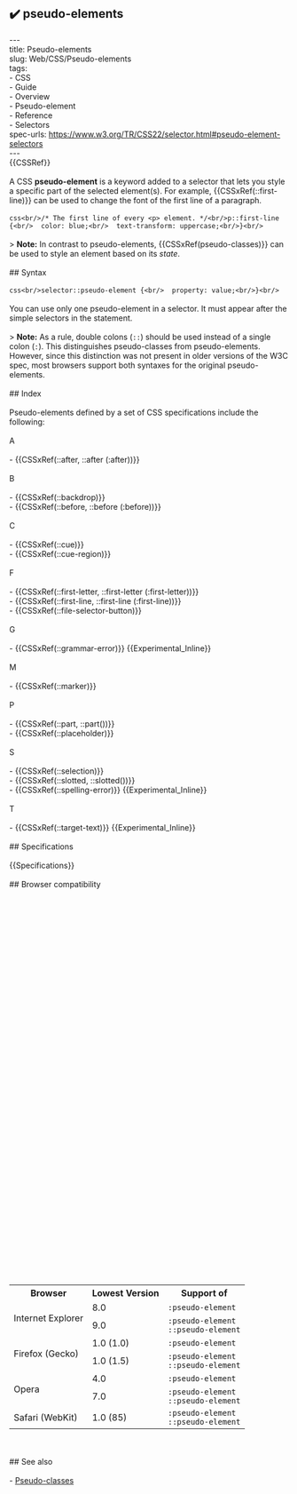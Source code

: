 ## ✔️ pseudo-elements 
 ---<br/>title: Pseudo-elements<br/>slug: Web/CSS/Pseudo-elements<br/>tags:<br/>  - CSS<br/>  - Guide<br/>  - Overview<br/>  - Pseudo-element<br/>  - Reference<br/>  - Selectors<br/>spec-urls: https://www.w3.org/TR/CSS22/selector.html#pseudo-element-selectors<br/>---<br/>{{CSSRef}}<br/><br/>A CSS **pseudo-element** is a keyword added to a selector that lets you style a specific part of the selected element(s). For example, {{CSSxRef(::first-line)}} can be used to change the font of the first line of a paragraph.<br/><br/>```css<br/>/* The first line of every <p> element. */<br/>p::first-line {<br/>  color: blue;<br/>  text-transform: uppercase;<br/>}<br/>```<br/><br/>> **Note:** In contrast to pseudo-elements, {{CSSxRef(pseudo-classes)}} can be used to style an element based on its _state_.<br/><br/>## Syntax<br/><br/>```css<br/>selector::pseudo-element {<br/>  property: value;<br/>}<br/>```<br/><br/>You can use only one pseudo-element in a selector. It must appear after the simple selectors in the statement.<br/><br/>> **Note:** As a rule, double colons (`::`) should be used instead of a single colon (`:`). This distinguishes pseudo-classes from pseudo-elements. However, since this distinction was not present in older versions of the W3C spec, most browsers support both syntaxes for the original pseudo-elements.<br/><br/>## Index<br/><br/>Pseudo-elements defined by a set of CSS specifications include the following:<br/><br/>A<br/><br/>- {{CSSxRef(::after, ::after (:after))}}<br/><br/>B<br/><br/>- {{CSSxRef(::backdrop)}}<br/>- {{CSSxRef(::before, ::before (:before))}}<br/><br/>C<br/><br/>- {{CSSxRef(::cue)}}<br/>- {{CSSxRef(::cue-region)}}<br/><br/>F<br/><br/>- {{CSSxRef(::first-letter, ::first-letter (:first-letter))}}<br/>- {{CSSxRef(::first-line, ::first-line (:first-line))}}<br/>- {{CSSxRef(::file-selector-button)}}<br/><br/>G<br/><br/>- {{CSSxRef(::grammar-error)}} {{Experimental_Inline}}<br/><br/>M<br/><br/>- {{CSSxRef(::marker)}}<br/><br/>P<br/><br/>- {{CSSxRef(::part, ::part())}}<br/>- {{CSSxRef(::placeholder)}}<br/><br/>S<br/><br/>- {{CSSxRef(::selection)}}<br/>- {{CSSxRef(::slotted, ::slotted())}}<br/>- {{CSSxRef(::spelling-error)}} {{Experimental_Inline}}<br/><br/>T<br/><br/>- {{CSSxRef(::target-text)}} {{Experimental_Inline}}<br/><br/>## Specifications<br/><br/>{{Specifications}}<br/><br/>## Browser compatibility<br/><br/><table class=standard-table><br/>  <tbody><br/>    <tr><br/>      <th>Browser</th><br/>      <th>Lowest Version</th><br/>      <th>Support of</th><br/>    </tr><br/>    <tr><br/>      <td rowspan=2>Internet Explorer</td><br/>      <td>8.0</td><br/>      <td><code>:pseudo-element</code></td><br/>    </tr><br/>    <tr><br/>      <td>9.0</td><br/>      <td><code>:pseudo-element ::pseudo-element</code></td><br/>    </tr><br/>    <tr><br/>      <td rowspan=2>Firefox (Gecko)</td><br/>      <td>1.0 (1.0)</td><br/>      <td><code>:pseudo-element</code></td><br/>    </tr><br/>    <tr><br/>      <td>1.0 (1.5)</td><br/>      <td><code>:pseudo-element ::pseudo-element</code></td><br/>    </tr><br/>    <tr><br/>      <td rowspan=2>Opera</td><br/>      <td>4.0</td><br/>      <td><code>:pseudo-element</code></td><br/>    </tr><br/>    <tr><br/>      <td>7.0</td><br/>      <td><code>:pseudo-element ::pseudo-element</code></td><br/>    </tr><br/>    <tr><br/>      <td>Safari (WebKit)</td><br/>      <td>1.0 (85)</td><br/>      <td><code>:pseudo-element ::pseudo-element</code></td><br/>    </tr><br/>  </tbody><br/></table><br/><br/>## See also<br/><br/>- [Pseudo-classes](/en-US/docs/Web/CSS/Pseudo-classes)<br/>